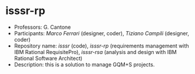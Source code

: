isssr-rp
=============
 * Professors: G. Cantone
 * Participants: *Marco Ferrari* (designer, coder), *Tiziano Campili* (designer, coder)
 * Repository name: *isssr* (code), *isssr-rp* (requirements management with IBM Rational RequisitePro), *isssr-rsa* (analysis and design with IBM Rational Software Architect)
 * Description: this is a solution to manage GQM+S projects.
 
